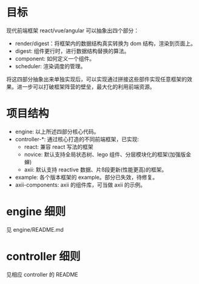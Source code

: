 # 目标

现代前端框架 react/vue/angular 可以抽象出四个部分：

- render/digest：将框架内的数据结构真实转换为 dom 结构，渲染到页面上。
- digest: 组件更行时，进行数据结构替换的算法。
- component: 如何定义一个组件。
- scheduler: 渲染调度的管理。

将这四部分抽象出来单独实现后，可以实现通过拼接这些部件实现任意框架的效果。进一步可以打破框架阵营的壁垒，最大化的利用前端资源。

# 项目结构

- engine: 以上所述四部分核心代码。
- controller-\*: 通过核心打造的不同前端框架，已实现:
  - react: 兼容 react 写法的框架
  - novice: 默认支持全局状态树、lego 组件、分层模块化的框架(加强版金蝉)
  - axii: 默认支持 reactive 数据、片ß段更新(性能更高)的框架。
- example: 各个版本框架的 example。部分已失效，待修复。
- axii-components: axii 的组件库，可当做 axii 的示例。

# engine 细则

见 engine/README.md

# controller 细则

见相应 controller 的 README
